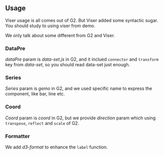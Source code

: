 ## Usage

Viser usage is all comes out of G2. But Viser added some syntactic sugar. You should study to using viser from demo.

We only talk about some different from G2 and Viser.

### DataPre

*dataPre* param is *data-set.js* in G2, and it inclued `connector` and `transform` key from *data-set*, so you should read data-set just enough.

### Series

*Series* param is *gemo* in G2, and we used specific name to express the component, like bar, line etc.

### Coord

*Coord* param is *coord* in G2, but we provide *direction* param which using `transpose`, `reflect` and `scale` of G2.

### Formatter

We add *d3-format* to enhance the `label` function.